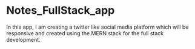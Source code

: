 # Notes_FullStack_app

In this app, I am creating a twitter like social media platform which will be responsive and created using the MERN stack for the full stack development.
